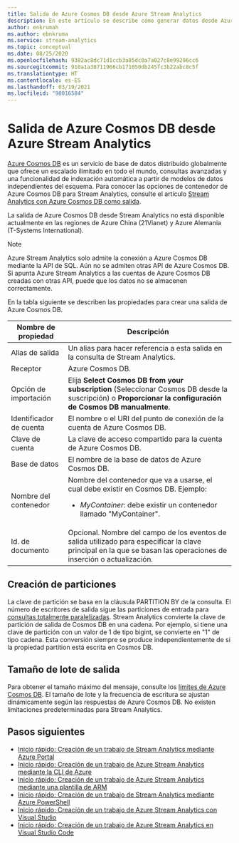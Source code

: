 ```yaml
---
title: Salida de Azure Cosmos DB desde Azure Stream Analytics
description: En este artículo se describe cómo generar datos desde Azure Stream Analytics a Azure Cosmos DB.
author: enkrumah
ms.author: ebnkruma
ms.service: stream-analytics
ms.topic: conceptual
ms.date: 08/25/2020
ms.openlocfilehash: 9382ac8dc71d1ccb3a85dc0a7a027c8e99296cc6
ms.sourcegitcommit: 910a1a38711966cb171050db245fc3b22abc8c5f
ms.translationtype: HT
ms.contentlocale: es-ES
ms.lasthandoff: 03/19/2021
ms.locfileid: "98016584"
---
```

# <a name="azure-cosmos-db-output-from-azure-stream-analytics"></a>Salida de Azure Cosmos DB desde Azure Stream Analytics

[Azure Cosmos DB](https://azure.microsoft.com/services/documentdb/) es un servicio de base de datos distribuido globalmente que ofrece un escalado ilimitado en todo el mundo, consultas avanzadas y una funcionalidad de indexación automática a partir de modelos de datos independientes del esquema. Para conocer las opciones de contenedor de Azure Cosmos DB para Stream Analytics, consulte el artículo [Stream Analytics con Azure Cosmos DB como salida](stream-analytics-documentdb-output.md).

La salida de Azure Cosmos DB desde Stream Analytics no está disponible actualmente en las regiones de Azure China (21Vianet) y Azure Alemania (T-Systems International).

> [!Note]
> Azure Stream Analytics solo admite la conexión a Azure Cosmos DB mediante la API de SQL.
> Aún no se admiten otras API de Azure Cosmos DB. Si apunta Azure Stream Analytics a las cuentas de Azure Cosmos DB creadas con otras API, puede que los datos no se almacenen correctamente.

En la tabla siguiente se describen las propiedades para crear una salida de Azure Cosmos DB.

| Nombre de propiedad | Descripción |
| --- | --- |
| Alias de salida | Un alias para hacer referencia a esta salida en la consulta de Stream Analytics. |
| Receptor | Azure Cosmos DB. |
| Opción de importación | Elija **Select Cosmos DB from your subscription** (Seleccionar Cosmos DB desde la suscripción) o **Proporcionar la configuración de Cosmos DB manualmente**.
| Identificador de cuenta | El nombre o el URI del punto de conexión de la cuenta de Azure Cosmos DB. |
| Clave de cuenta | La clave de acceso compartido para la cuenta de Azure Cosmos DB. |
| Base de datos | El nombre de la base de datos de Azure Cosmos DB. |
| Nombre del contenedor | Nombre del contenedor que va a usarse, el cual debe existir en Cosmos DB. Ejemplo:  <br /><ul><li> _MyContainer_: debe existir un contenedor llamado "MyContainer".</li>|
| Id. de documento |Opcional. Nombre del campo de los eventos de salida utilizado para especificar la clave principal en la que se basan las operaciones de inserción o actualización.

## <a name="partitioning"></a>Creación de particiones

La clave de partición se basa en la cláusula PARTITION BY de la consulta. El número de escritores de salida sigue las particiones de entrada para [consultas totalmente paralelizadas](stream-analytics-scale-jobs.md). Stream Analytics convierte la clave de partición de salida de Cosmos DB en una cadena. Por ejemplo, si tiene una clave de partición con un valor de 1 de tipo bigint, se convierte en "1" de tipo cadena. Esta conversión siempre se produce independientemente de si la propiedad partition está escrita en Cosmos DB.

## <a name="output-batch-size"></a>Tamaño de lote de salida

Para obtener el tamaño máximo del mensaje, consulte los [límites de Azure Cosmos DB](../azure-resource-manager/management/azure-subscription-service-limits.md#azure-cosmos-db-limits). El tamaño de lote y la frecuencia de escritura se ajustan dinámicamente según las respuestas de Azure Cosmos DB. No existen limitaciones predeterminadas para Stream Analytics.

## <a name="next-steps"></a>Pasos siguientes

* [Inicio rápido: Creación de un trabajo de Stream Analytics mediante Azure Portal](stream-analytics-quick-create-portal.md)
* [Inicio rápido: Creación de un trabajo de Azure Stream Analytics mediante la CLI de Azure](quick-create-azure-cli.md)
* [Inicio rápido: Creación de un trabajo de Azure Stream Analytics mediante una plantilla de ARM](quick-create-azure-resource-manager.md)
* [Inicio rápido: Creación de un trabajo de Stream Analytics mediante Azure PowerShell](stream-analytics-quick-create-powershell.md)
* [Inicio rápido: Creación de un trabajo de Azure Stream Analytics con Visual Studio](stream-analytics-quick-create-vs.md)
* [Inicio rápido: Creación de un trabajo de Azure Stream Analytics en Visual Studio Code](quick-create-visual-studio-code.md)
